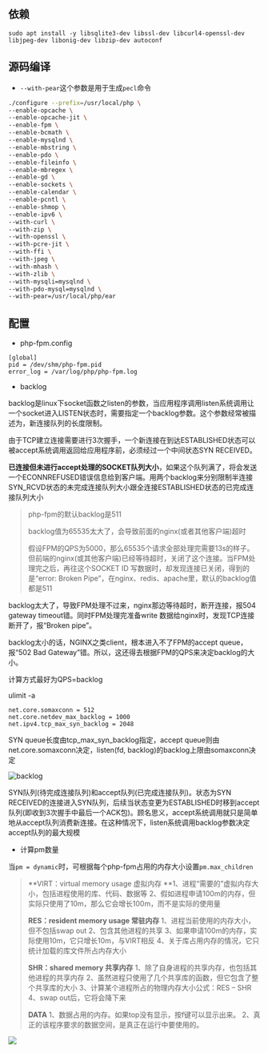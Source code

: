 
## 依赖

```shell
sudo apt install -y libsqlite3-dev libssl-dev libcurl4-openssl-dev libjpeg-dev libonig-dev libzip-dev autoconf
```


## 源码编译

- `--with-pear`这个参数是用于生成`pecl`命令

```bash
./configure --prefix=/usr/local/php \
--enable-opcache \
--enable-opcache-jit \
--enable-fpm \
--enable-bcmath \
--enable-mysqlnd \
--enable-mbstring \
--enable-pdo \
--enable-fileinfo \
--enable-mbregex \
--enable-gd \
--enable-sockets \
--enable-calendar \
--enable-pcntl \
--enable-shmop \
--enable-ipv6 \
--with-curl \
--with-zip \
--with-openssl \
--with-pcre-jit \
--with-ffi \
--with-jpeg \
--with-mhash \
--with-zlib \
--with-mysqli=mysqlnd \
--with-pdo-mysql=mysqlnd \
--with-pear=/usr/local/php/ear 
```



## 配置

- php-fpm.config

```
[global]
pid = /dev/shm/php-fpm.pid
error_log = /var/log/php/php-fpm.log
```

- backlog

backlog是linux下socket函数之listen的参数，当应用程序调用listen系统调用让一个socket进入LISTEN状态时，需要指定一个backlog参数。这个参数经常被描述为，新连接队列的长度限制。

由于TCP建立连接需要进行3次握手，一个新连接在到达ESTABLISHED状态可以被accept系统调用返回给应用程序前，必须经过一个中间状态SYN RECEIVED。

**已连接但未进行accept处理的SOCKET队列大小**，如果这个队列满了，将会发送一个ECONNREFUSED错误信息给到客户端。用两个backlog来分别限制半连接SYN_RCVD状态的未完成连接队列大小跟全连接ESTABLISHED状态的已完成连接队列大小

> php-fpm的默认backlog是511
>
> backlog值为65535太大了，会导致前面的nginx(或者其他客户端)超时
>
> 假设FPM的QPS为5000，那么65535个请求全部处理完需要13s的样子。但前端的nginx(或其他客户端)已经等待超时，关闭了这个连接。当FPM处理完之后，再往这个SOCKET ID 写数据时，却发现连接已关闭，得到的是“error: Broken Pipe”，在nginx、redis、apache里，默认的backlog值都是511

backlog太大了，导致FPM处理不过来，nginx那边等待超时，断开连接，报504 gateway timeout错。同时FPM处理完准备write 数据给nginx时，发现TCP连接断开了，报“Broken pipe”。

backlog太小的话，NGINX之类client，根本进入不了FPM的accept queue，报“502 Bad Gateway”错。所以，这还得去根据FPM的QPS来决定backlog的大小。

计算方式最好为QPS=backlog



ulimit -a

```shell
net.core.somaxconn = 512
net.core.netdev_max_backlog = 1000
net.ipv4.tcp_max_syn_backlog = 2048
```

SYN queue长度由tcp_max_syn_backlog指定，accept queue则由net.core.somaxconn决定，listen(fd, backlog)的backlog上限由somaxconn决定

![backlog](https://upload-images.jianshu.io/upload_images/3407216-a681460806d3b6de.png)

SYN队列(待完成连接队列)和accept队列(已完成连接队列)。状态为SYN RECEIVED的连接进入SYN队列，后续当状态变更为ESTABLISHED时移到accept队列(即收到3次握手中最后一个ACK包)。顾名思义，accept系统调用就只是简单地从accept队列消费新连接。在这种情况下，listen系统调用backlog参数决定accept队列的最大规模



- 计算pm数量

当`pm = dynamic`时，可根据每个php-fpm占用的内存大小设置`pm.max_children`

>**VIRT：virtual memory usage 虚拟内存
>**1、进程“需要的”虚拟内存大小，包括进程使用的库、代码、数据等
>2、假如进程申请100m的内存，但实际只使用了10m，那么它会增长100m，而不是实际的使用量
>
>**RES：resident memory usage 常驻内存**
>1、进程当前使用的内存大小，但不包括swap out
>2、包含其他进程的共享
>3、如果申请100m的内存，实际使用10m，它只增长10m，与VIRT相反
>4、关于库占用内存的情况，它只统计加载的库文件所占内存大小
>
>**SHR：shared memory 共享内存**
>1、除了自身进程的共享内存，也包括其他进程的共享内存
>2、虽然进程只使用了几个共享库的函数，但它包含了整个共享库的大小
>3、计算某个进程所占的物理内存大小公式：RES – SHR
>4、swap out后，它将会降下来
>
>**DATA**
>1、数据占用的内存。如果top没有显示，按f键可以显示出来。
>2、真正的该程序要求的数据空间，是真正在运行中要使用的。

![](https://img.orchome.com/group1/M00/00/00/KmCudld5_zmAajUHAABd80xLId0540.png)




